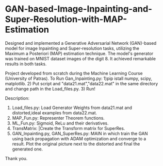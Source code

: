 # GAN-based-Image-Inpainting-and-Super-Resolution-with-MAP-Estimation
Designed and implemented a Generative Adversarial Network (GAN)-based model for image Inpainting and Super-resolution tasks,
utilizing the Maximum a Posteriori (MAP) estimation technique. The model's generator was trained on MNIST dataset images of the digit 8.
It achieved remarkable results in both tasks.

Project developed from scratch during the Machine Learning Course (University of Patras).
To Run Gan_Inpainting.py:
1)pip istall numpy, scipy, matplotlib.
2) Put script and "data21.mat","data22.mat" in the same directory and change path in the Load_files.py.
3) Run!

Description:
1) Load_files.py: Load Generator Weights from data21.mat and distorted,ideal examples from data22.mat.
2) MAP_Fun.py: Representer Theorem functions.
3) ML_Fun.py: Sigmoid, ReLu and their derivatives.
4) TransMatrix: |Create the Transform matrix for SuperRes.
5) GAN_Inpainting.py, GAN_SuperRes.py: MAIN in which train the GAN using back propagation with ADAM optimization and converge to a result.
    Plot the original picture next to the distorted and final the generated one.

Thank you.
